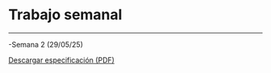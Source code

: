 # Trabajo semanal
---
-Semana 2 (29/05/25)

[Descargar especificación (PDF)](recursos/archivos/Scan_Syllabus_Proyecto_Ingenieria.pdf)
